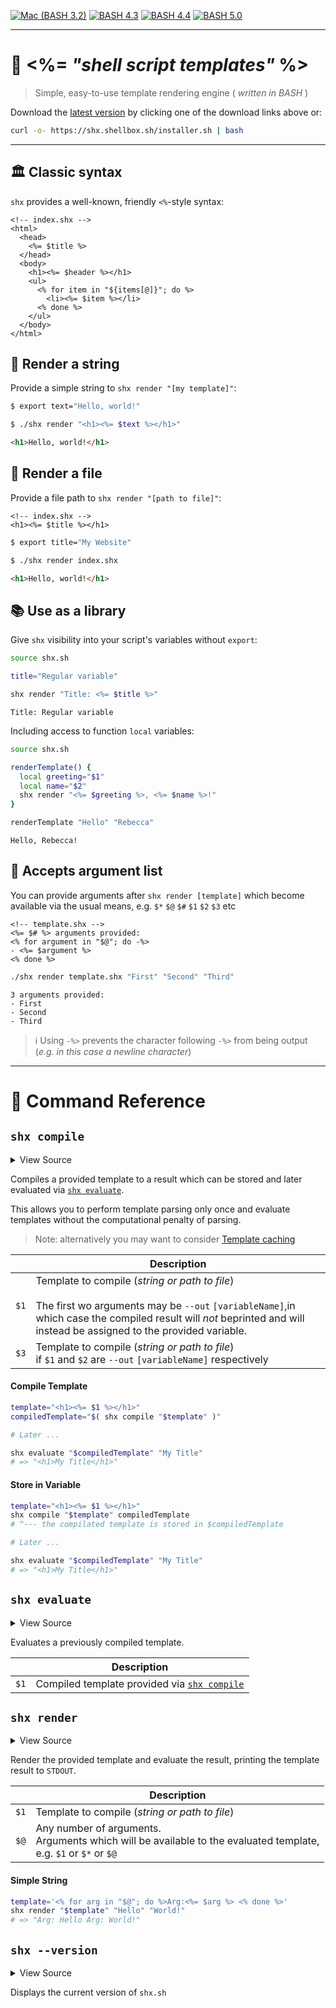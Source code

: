 [![Mac (BASH 3.2)](<https://github.com/shellbox-sh/shx/workflows/Mac%20(BASH%203.2)/badge.svg>)](https://github.com/shellbox-sh/shx/actions?query=workflow%3A%22Mac+%28BASH+3.2%29%22) [![BASH 4.3](https://github.com/shellbox-sh/shx/workflows/BASH%204.3/badge.svg)](https://github.com/shellbox-sh/shx/actions?query=workflow%3A%22BASH+4.3%22) [![BASH 4.4](https://github.com/shellbox-sh/shx/workflows/BASH%204.4/badge.svg)](https://github.com/shellbox-sh/shx/actions?query=workflow%3A%22BASH+4.4%22) [![BASH 5.0](https://github.com/shellbox-sh/shx/workflows/BASH%205.0/badge.svg)](https://github.com/shellbox-sh/shx/actions?query=workflow%3A%22BASH+5.0%22)

---
# 📜 <%= _"shell script templates"_ %>

> Simple, easy-to-use template rendering engine ( _written in BASH_ )

Download the [latest version](https://github.com/shellbox-sh/shx/archive/v1.0.0.tar.gz) by clicking one of the download links above or:

```sh
curl -o- https://shx.shellbox.sh/installer.sh | bash
```

---

## 🏛️ Classic syntax

`shx` provides a well-known, friendly `<%`-style syntax:

```erb
<!-- index.shx -->
<html>
  <head>
    <%= $title %>
  </head>
  <body>
    <h1><%= $header %></h1>
    <ul>
      <% for item in "${items[@]}"; do %>
        <li><%= $item %></li>
      <% done %>
    </ul>
  </body>
</html>
```

## 💬 Render a string

Provide a simple string to `shx render "[my template]"`:

```sh
$ export text="Hello, world!"

$ ./shx render "<h1><%= $text %></h1>"
```

```html
<h1>Hello, world!</h1>
```

## 💾 Render a file

Provide a file path to `shx render "[path to file]"`:

```erb
<!-- index.shx -->
<h1><%= $title %></h1>
```

```sh
$ export title="My Website"

$ ./shx render index.shx
```

```html
<h1>Hello, world!</h1>
```

## 📚 Use as a library

Give `shx` visibility into your script's variables without `export`:

```sh
source shx.sh

title="Regular variable"

shx render "Title: <%= $title %>"
```

```
Title: Regular variable
```

Including access to function `local` variables:

```sh
source shx.sh

renderTemplate() {
  local greeting="$1"
  local name="$2"
  shx render "<%= $greeting %>, <%= $name %>!"
}

renderTemplate "Hello" "Rebecca"
```

```
Hello, Rebecca!
```

## 📎 Accepts argument list

You can provide arguments after `shx render [template]` which become available via the usual means, e.g. `$*` `$@` `$#` `$1` `$2` `$3` etc

```erb
<!-- template.shx -->
<%= $# %> arguments provided:
<% for argument in "$@"; do -%>
- <%= $argument %>
<% done %>
```

```sh
./shx render template.shx "First" "Second" "Third"
```

```
3 arguments provided:
- First
- Second
- Third
```

> ℹ️ Using `-%>` prevents the character following `-%>` from being output (_e.g. in this case a newline character_)

---


# 📓 Command Reference




## `shx compile`



<details>
  <summary>View Source</summary>


```sh

local __shx__outVariableName=''
[ "$1" = "--out" ] && { shift; __shx__outVariableName="$1"; shift; }

# Undocumented option, get the code for the template without evaluating it: --code
local __shx__providedTemplate="$1"; shift

[ -f "$__shx__providedTemplate" ] && __shx__providedTemplate="$(<"$__shx__providedTemplate")"

# Like most similar implementations across programming languages,
# the template render process builds up a script with lots of printf
# statements alongside the <% shell source %> code to run and
# then the result is created by evaluating the script.
#
# This is _not_ a side-effect-free/safe templating engine a la Liquid and friends
#
local __shx__outputScriptToEval=''
local __shx__stringBuilder=''
local __shx__stringBuilderComplete=false
local __shx__valueBlock=''
local __shx__valueBlockOpen=false
local __shx__codeBlockDefinition=''
local __shx__codeBlockDefinitionOpen=false
local __shx__heredocCount=0
local __shx__newLine=$'\n'

# We legit loop thru all the characters.
local __shx__cursor=0
while [ "$__shx__cursor" -lt "${#__shx__providedTemplate}" ]
do
  if [ "${__shx__providedTemplate:$__shx__cursor:3}" = "<%=" ]
  then
    [ "$__shx__codeBlockDefinitionOpen" = true ] && { echo "shx [RenderError] <%= was started but there is a <% block already open with content: '$__shx__codeBlockDefinition'" >&2; return 1; }
    [ "$__shx__valueBlockOpen" = true ] && { echo "shx [RenderError] <%= was started but there is another <%= already open with content: '$__shx__valueBlock'" >&2; return 1; }
    __shx__valueBlockOpen=true
    __shx__stringBuilderComplete=true
    : "$(( __shx__cursor += 2 ))"
  elif [ "${__shx__providedTemplate:$__shx__cursor:2}" = "<%" ]
  then
    [ "$__shx__codeBlockDefinitionOpen" = true ] && { echo "shx [RenderError] %> block was closed but there is another <% currently open with content: '$__shx__codeBlockDefinition'" >&2; return 1; }
    [ "$__shx__valueBlockOpen" = true ] && { echo "shx [RenderError] %> block was closed but there is a <%= currently open with content: '$__shx__valueBlock'" >&2; return 1; }
    __shx__codeBlockDefinitionOpen=true
    __shx__stringBuilderComplete=true
    : "$(( __shx__cursor++ ))"
  elif [ "${__shx__providedTemplate:$__shx__cursor:3}" = "-%>" ]
  then
    if [ "$__shx__valueBlockOpen" = true ]
    then
      __shx__valueBlockOpen=false
      __shx__valueBlock="${__shx__valueBlock# }"
      __shx__outputScriptToEval+="${__shx__newLine}printf '%s' \"${__shx__valueBlock% }\"${__shx__newLine}"
      __shx__valueBlock=''
    elif [ "$__shx__codeBlockDefinitionOpen" = true ]
    then
      __shx__codeBlockDefinitionOpen=false
      __shx__codeBlockDefinition="${__shx__codeBlockDefinition# }"
      __shx__outputScriptToEval+="${__shx__newLine}${__shx__codeBlockDefinition% }${__shx__newLine}"
      __shx__codeBlockDefinition=''
    else
      echo "shx [RenderError] unexpected %> encountered, no <% or <%= blocks are currently open" >&2
      return 1
    fi
    : "$(( __shx__cursor += 3 ))"
  elif [ "${__shx__providedTemplate:$__shx__cursor:2}" = "%>" ]
  then
    if [ "$__shx__valueBlockOpen" = true ]
    then
      __shx__valueBlockOpen=false
      __shx__valueBlock="${__shx__valueBlock# }"
      __shx__outputScriptToEval+="${__shx__newLine}printf '%s' \"${__shx__valueBlock% }\"${__shx__newLine}"
      __shx__valueBlock=''
    elif [ "$__shx__codeBlockDefinitionOpen" = true ]
    then
      __shx__codeBlockDefinitionOpen=false
      __shx__codeBlockDefinition="${__shx__codeBlockDefinition# }"
      __shx__outputScriptToEval+="${__shx__newLine}${__shx__codeBlockDefinition% }${__shx__newLine}"
      __shx__codeBlockDefinition=''
    else
      echo "shx [RenderError] unexpected %> encountered, no <% or <%= blocks are currently open" >&2
      return 1
    fi
    : "$(( __shx__cursor++ ))"
  elif [ "$__shx__valueBlockOpen" = true ]
  then
    __shx__valueBlock+="${__shx__providedTemplate:$__shx__cursor:1}"
  elif [ "$__shx__codeBlockDefinitionOpen" = true ]
  then
    __shx__codeBlockDefinition+="${__shx__providedTemplate:$__shx__cursor:1}"
  else 
    __shx__stringBuilder+="${__shx__providedTemplate:$__shx__cursor:1}"
  fi

  if [ "$__shx__stringBuilderComplete" = true ]
  then
    __shx__stringBuilderComplete=false
    if [ -n "$__shx__stringBuilder" ]
    then
      : "$(( __shx__heredocCount++ ))"
      __shx__outputScriptToEval+="${__shx__newLine}IFS= read -r -d '' __SHX_HEREDOC_$__shx__heredocCount << 'SHX_PRINT_BLOCK'${__shx__newLine}"
      __shx__outputScriptToEval+="$__shx__stringBuilder"
      __shx__outputScriptToEval+="${__shx__newLine}SHX_PRINT_BLOCK"
      __shx__outputScriptToEval+="${__shx__newLine}printf '%s' \"\${__SHX_HEREDOC_$__shx__heredocCount%$'\\n'}\""
      __shx__outputScriptToEval+="${__shx__newLine}unset __SHX_HEREDOC_$__shx__heredocCount"
      __shx__stringBuilder=''
    fi
  fi

  : "$(( __shx__cursor++ ))"
done

if [ -n "$__shx__stringBuilder" ]
then
    __shx__outputScriptToEval+="${__shx__newLine}IFS= read -r -d '' __SHX_HEREDOC_$__shx__heredocCount << 'SHX_PRINT_BLOCK'${__shx__newLine}"
  __shx__outputScriptToEval+="$__shx__stringBuilder"
  __shx__outputScriptToEval+="${__shx__newLine}SHX_PRINT_BLOCK"
  __shx__outputScriptToEval+="${__shx__newLine}printf '%s' \"\${__SHX_HEREDOC_$__shx__heredocCount%$'\\\n'}\""
  __shx__outputScriptToEval+="${__shx__newLine}unset __SHX_HEREDOC_$__shx__heredocCount"
  __shx__stringBuilder=''
fi

[ "$__shx__codeBlockDefinitionOpen" = true ] && { echo "shx [RenderError] <% block was not closed: '$__shx__codeBlockDefinition'" >&2; return 1; }
[ "$__shx__valueBlockOpen" = true ] && { echo "shx [RenderError] <%= was not closed: '$__shx__valueBlock'" >&2; return 1; }

# local __shx__COMPILED_TEMPLATE="$( printf '%s' "$__shx__outputScriptToEval" )"
local __shx__COMPILED_TEMPLATE="$__shx__outputScriptToEval"

if [ "$__shx__printCodeOnly" = true ]
then
  echo "$__shx__COMPILED_TEMPLATE"
  return 0
fi

unset __shx__cursor
unset __shx__outputScriptToEval
unset __shx__stringBuilder
unset __shx__stringBuilderComplete
unset __shx__valueBlock
unset __shx__valueBlockOpen
unset __shx__codeBlockDefinition
unset __shx__codeBlockDefinitionOpen
unset __shx__heredocCount
unset __shx__printCodeOnly
unset __shx__newLine

if [ -n "$__shx__outVariableName" ]
then
  printf -v "$__shx__outVariableName" '%s' "$__shx__COMPILED_TEMPLATE"
else
  printf '%s' "$__shx__COMPILED_TEMPLATE"
fi
```


</details>




Compiles a provided template to a result which can be stored and
later evaluated via [`shx evaluate`](#shx-evaluate).

This allows you to perform template parsing only once and
evaluate templates without the computational penalty of parsing.

> Note: alternatively you may want to consider [Template caching](#template-caching)


| | Description |
|-|-------------|
| `$1` | Template to compile (_string or path to file_)<br><br>The first wo arguments may be `--out` `[variableName]`,in which case the compiled result will _not_ beprinted and will instead be assigned to the provided variable. |
| `$3` | Template to compile (_string or path to file_)<br>if `$1` and `$2` are `--out` `[variableName]` respectively |








#### Compile Template




```sh
template="<h1><%= $1 %></h1>"
compiledTemplate="$( shx compile "$template" )"

# Later ...

shx evaluate "$compiledTemplate" "My Title"
# => "<h1>My Title</h1>"
```






#### Store in Variable




```sh
template="<h1><%= $1 %></h1>"
shx compile "$template" compiledTemplate
# ^--- the compilated template is stored in $compiledTemplate

# Later ...

shx evaluate "$compiledTemplate" "My Title"
# => "<h1>My Title</h1>"
```








## `shx evaluate`



<details>
  <summary>View Source</summary>


```sh

local __shx__COMPILED_TEMPLATE="$1"; shift
eval "$__shx__COMPILED_TEMPLATE"
```


</details>




Evaluates a previously compiled template.


| | Description |
|-|-------------|
| `$1` | Compiled template provided via [`shx compile`](#shx-compile) |








## `shx render`



<details>
  <summary>View Source</summary>


```sh

# Undocumented option, get the code for the template without evaluating it: --code
local __shx__printCodeOnly=false
[ "$1" = "--code" ] && { __shx__printCodeOnly=true; shift; }

# Shift so that templates can properly read in provided "$1" "$@" etc to the `render` function
local __shx__originalTemplateArgument="$1"; shift
local __shx__providedTemplate="$__shx__originalTemplateArgument"

#
# Begin Cache Lookup
#
if [ -f "$__shx__providedTemplate" ] && [ "$SHX_CACHE" = true ]
then
  local __shx__cacheEncodedItem_indexOfCompiledTemplate=''

  # Build up the new cache lookup field (may have MTIME file changes)
  declare -a __shx__cacheLookupIndex=()

  # Loop Thru Every Item in the Cache, including it's Filename, Mtime,
  # and index to compiled template in the cache
  local __shx__cacheEncodedItem=''
  while IFS="" read -r __shx__cacheEncodedItem
  do
    local __shx__cacheUpdatedEncodedItem=''
    local __shx__cacheEncodedItem_filename="${__shx__cacheEncodedItem##*|}"

    # Found the item
    if [ "$__shx__cacheEncodedItem_filename" = "$__shx__providedTemplate" ]
    then
      # Get and check the mtime
      local __shx__currentTemplateFileMtime="$( date +"%s" -r "$__shx__providedTemplate" 2>/dev/null || stat -x "$__shx__providedTemplate" | grep "Modify" )"

      # MTIME
      local __shx__cacheEncodedItem_mtime="${__shx__cacheEncodedItem#*>}"
      __shx__cacheEncodedItem_mtime="${__shx__cacheEncodedItem_mtime%%|*}"

      # Index
      __shx__cacheEncodedItem_indexOfCompiledTemplate="${__shx__cacheEncodedItem%%*<}"
      __shx__cacheEncodedItem_indexOfCompiledTemplate="${__shx__cacheEncodedItem_indexOfCompiledTemplate%>*}"

      if [ "$__shx__currentTemplateFileMtime" = "$__shx__cacheEncodedItem_mtime" ]
      then
        # Equal! Just eval the previously compiled template
        eval "${_SHX_TEMPLATE_FILE_CACHE[$__shx__cacheEncodedItem_indexOfCompiledTemplate]}" && return $?
      else
        # Present but not equal, note to update it via its index
        # Update the item with the new MTIME
        local __shx__cacheUpdatedEncodedItem="$__shx__cacheEncodedItem_indexOfCompiledTemplate>$__shx__currentTemplateFileMtime|$__shx__cacheEncodedItem_filename"
      fi
    fi

    if [ -n "$__shx__cacheUpdatedEncodedItem" ]
    then
      __shx__cacheLookupIndex+=("$__shx__cacheUpdatedEncodedItem\n")
    else
      __shx__cacheLookupIndex+=("$__shx__cacheEncodedItem\n")
    fi
  done < <( printf "${_SHX_TEMPLATE_FILE_CACHE[0]}" )

  # Update the cache index
  _SHX_TEMPLATE_FILE_CACHE[0]="${__shx__cacheLookupIndex[*]}"

  # If no template was found and eval'd and returned from the cache, grab a new one from the filesystem
  __shx__providedTemplate="$(<"$__shx__providedTemplate")"
fi
#
# End Cache Lookup
#

# Like most similar implementations across programming languages,
# the template render process builds up a script with lots of printf
# statements alongside the <% shell source %> code to run and
# then the result is created by evaluating the script.
#
# This is _not_ a side-effect-free/safe templating engine a la Liquid and friends
#
local __shx__outputScriptToEval=''
local __shx__stringBuilder=''
local __shx__stringBuilderComplete=false
local __shx__valueBlock=''
local __shx__valueBlockOpen=false
local __shx__codeBlockDefinition=''
local __shx__codeBlockDefinitionOpen=false
local __shx__heredocCount=0
local __shx__newLine=$'\n'

# We legit loop thru all the characters.
local __shx__cursor=0
while [ "$__shx__cursor" -lt "${#__shx__providedTemplate}" ]
do
  if [ "${__shx__providedTemplate:$__shx__cursor:3}" = "<%=" ]
  then
    [ "$__shx__codeBlockDefinitionOpen" = true ] && { echo "shx [RenderError] <%= was started but there is a <% block already open with content: '$__shx__codeBlockDefinition'" >&2; return 1; }
    [ "$__shx__valueBlockOpen" = true ] && { echo "shx [RenderError] <%= was started but there is another <%= already open with content: '$__shx__valueBlock'" >&2; return 1; }
    __shx__valueBlockOpen=true
    __shx__stringBuilderComplete=true
    : "$(( __shx__cursor += 2 ))"
  elif [ "${__shx__providedTemplate:$__shx__cursor:2}" = "<%" ]
  then
    [ "$__shx__codeBlockDefinitionOpen" = true ] && { echo "shx [RenderError] %> block was closed but there is another <% currently open with content: '$__shx__codeBlockDefinition'" >&2; return 1; }
    [ "$__shx__valueBlockOpen" = true ] && { echo "shx [RenderError] %> block was closed but there is a <%= currently open with content: '$__shx__valueBlock'" >&2; return 1; }
    __shx__codeBlockDefinitionOpen=true
    __shx__stringBuilderComplete=true
    : "$(( __shx__cursor++ ))"
  elif [ "${__shx__providedTemplate:$__shx__cursor:3}" = "-%>" ]
  then
    if [ "$__shx__valueBlockOpen" = true ]
    then
      __shx__valueBlockOpen=false
      __shx__valueBlock="${__shx__valueBlock# }"
      __shx__outputScriptToEval+="${__shx__newLine}printf '%s' \"${__shx__valueBlock% }\"${__shx__newLine}"
      __shx__valueBlock=''
    elif [ "$__shx__codeBlockDefinitionOpen" = true ]
    then
      __shx__codeBlockDefinitionOpen=false
      __shx__codeBlockDefinition="${__shx__codeBlockDefinition# }"
      __shx__outputScriptToEval+="${__shx__newLine}${__shx__codeBlockDefinition% }${__shx__newLine}"
      __shx__codeBlockDefinition=''
    else
      echo "shx [RenderError] unexpected %> encountered, no <% or <%= blocks are currently open" >&2
      return 1
    fi
    : "$(( __shx__cursor += 3 ))"
  elif [ "${__shx__providedTemplate:$__shx__cursor:2}" = "%>" ]
  then
    if [ "$__shx__valueBlockOpen" = true ]
    then
      __shx__valueBlockOpen=false
      __shx__valueBlock="${__shx__valueBlock# }"
      __shx__outputScriptToEval+="${__shx__newLine}printf '%s' \"${__shx__valueBlock% }\"${__shx__newLine}"
      __shx__valueBlock=''
    elif [ "$__shx__codeBlockDefinitionOpen" = true ]
    then
      __shx__codeBlockDefinitionOpen=false
      __shx__codeBlockDefinition="${__shx__codeBlockDefinition# }"
      __shx__outputScriptToEval+="${__shx__newLine}${__shx__codeBlockDefinition% }${__shx__newLine}"
      __shx__codeBlockDefinition=''
    else
      echo "shx [RenderError] unexpected %> encountered, no <% or <%= blocks are currently open" >&2
      return 1
    fi
    : "$(( __shx__cursor++ ))"
  elif [ "$__shx__valueBlockOpen" = true ]
  then
    __shx__valueBlock+="${__shx__providedTemplate:$__shx__cursor:1}"
  elif [ "$__shx__codeBlockDefinitionOpen" = true ]
  then
    __shx__codeBlockDefinition+="${__shx__providedTemplate:$__shx__cursor:1}"
  else 
    __shx__stringBuilder+="${__shx__providedTemplate:$__shx__cursor:1}"
  fi

  if [ "$__shx__stringBuilderComplete" = true ]
  then
    __shx__stringBuilderComplete=false
    if [ -n "$__shx__stringBuilder" ]
    then
      : "$(( __shx__heredocCount++ ))"
      __shx__outputScriptToEval+="${__shx__newLine}IFS= read -r -d '' __SHX_HEREDOC_$__shx__heredocCount << 'SHX_PRINT_BLOCK'${__shx__newLine}"
      __shx__outputScriptToEval+="$__shx__stringBuilder"
      __shx__outputScriptToEval+="${__shx__newLine}SHX_PRINT_BLOCK"
      __shx__outputScriptToEval+="${__shx__newLine}printf '%s' \"\${__SHX_HEREDOC_$__shx__heredocCount%$'\\n'}\""
      __shx__outputScriptToEval+="${__shx__newLine}unset __SHX_HEREDOC_$__shx__heredocCount"
      __shx__stringBuilder=''
    fi
  fi

  : "$(( __shx__cursor++ ))"
done

if [ -n "$__shx__stringBuilder" ]
then
    __shx__outputScriptToEval+="${__shx__newLine}IFS= read -r -d '' __SHX_HEREDOC_$__shx__heredocCount << 'SHX_PRINT_BLOCK'${__shx__newLine}"
  __shx__outputScriptToEval+="$__shx__stringBuilder"
  __shx__outputScriptToEval+="${__shx__newLine}SHX_PRINT_BLOCK"
  __shx__outputScriptToEval+="${__shx__newLine}printf '%s' \"\${__SHX_HEREDOC_$__shx__heredocCount%$'\\\n'}\""
  __shx__outputScriptToEval+="${__shx__newLine}unset __SHX_HEREDOC_$__shx__heredocCount"
  __shx__stringBuilder=''
fi

[ "$__shx__codeBlockDefinitionOpen" = true ] && { echo "shx [RenderError] <% block was not closed: '$__shx__codeBlockDefinition'" >&2; return 1; }
[ "$__shx__valueBlockOpen" = true ] && { echo "shx [RenderError] <%= was not closed: '$__shx__valueBlock'" >&2; return 1; }

# local __shx__COMPILED_TEMPLATE="$( printf '%s' "$__shx__outputScriptToEval" )"
local __shx__COMPILED_TEMPLATE="$__shx__outputScriptToEval"

if [ "$__shx__printCodeOnly" = true ]
then
  echo "$__shx__COMPILED_TEMPLATE"
  return 0
fi

if [ -f "$__shx__originalTemplateArgument" ] && [ "$SHX_CACHE" = true ]
then
  if [ -n "$__shx__cacheEncodedItem_indexOfCompiledTemplate" ] # Existing item in the cache to update
  then
    _SHX_TEMPLATE_FILE_CACHE[$__shx__cacheEncodedItem_indexOfCompiledTemplate]="$__shx__COMPILED_TEMPLATE"
  else
    # Add a new item
    local __shx__actualMtime="$( date +"%s" -r "$__shx__originalTemplateArgument" 2>/dev/null || stat -x "$__shx__originalTemplateArgument" | grep "Modify" )"
    local __shx__itemIndexLine="${#_SHX_TEMPLATE_FILE_CACHE[@]}>$__shx__actualMtime|$__shx__originalTemplateArgument"
    _SHX_TEMPLATE_FILE_CACHE[0]+="$__shx__itemIndexLine\n"
    _SHX_TEMPLATE_FILE_CACHE+=("$__shx__COMPILED_TEMPLATE")
  fi
fi

unset __shx__cursor
unset __shx__outputScriptToEval
unset __shx__stringBuilder
unset __shx__stringBuilderComplete
unset __shx__valueBlock
unset __shx__valueBlockOpen
unset __shx__codeBlockDefinition
unset __shx__codeBlockDefinitionOpen
unset __shx__heredocCount
unset __shx__printCodeOnly
unset __shx__newLine
unset __shx__originalTemplateArgument
unset __shx__providedTemplate
unset __shx__cacheEncodedItem_indexOfCompiledTemplate
unset __shx__cacheLookupIndex
unset __shx__cacheEncodedItem
unset __shx__cacheUpdatedEncodedItem
unset __shx__cacheEncodedItem_filename
unset __shx__currentTemplateFileMtime
unset __shx__cacheEncodedItem_mtime
unset __shx__cacheUpdatedEncodedItem

eval "$__shx__COMPILED_TEMPLATE"
```


</details>




Render the provided template and evaluate the result, printing the template result to `STDOUT`.


| | Description |
|-|-------------|
| `$1` | Template to compile (_string or path to file_) |
| `$@` | Any number of arguments.<br>Arguments which will be available to the evaluated template,<br>e.g. `$1` or `$*` or `$@` |








#### Simple String




```sh
template='<% for arg in "$@"; do %>Arg:<%= $arg %> <% done %>'
shx render "$template" "Hello" "World!"
# => "Arg: Hello Arg: World!"
```








## `shx --version`



<details>
  <summary>View Source</summary>


```sh

echo "shx version $SHX_VERSION"
```


</details>



Displays the current version of `shx.sh`










